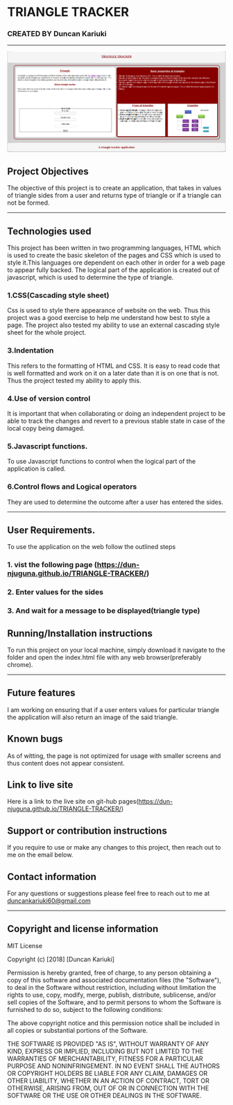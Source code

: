# TRIANGLE TRACKER

### CREATED BY **Duncan Kariuki**

--------------------------------------------------------------------------
![Running version](https://github.com/Dun-Njuguna/TRIANGLE-TRACKER/blob/master/images/TRIANGLE-TRACKER_.png)
## Project Objectives

The objective of this project is to create an application, that takes in values of triangle sides from a user and returns type of triangle or if a triangle can not be formed.

-------------------------------------------------------


## Technologies used
This project has been written in two programming languages, HTML which is used to create the basic skeleton of the pages and CSS which is used to style it.This languages ore dependent on each other in order for a web page to appear fully backed.
The logical part of the application is created out of javascript, which is used to determine the type of triangle.

### 1.CSS(Cascading style sheet)
Css is used to style there appearance of website on the web. Thus this project was a good exercise to help me understand how best to style a page. The project also tested my ability to use an external cascading style sheet for the whole project.

### 3.Indentation
This refers to the formatting of HTML and CSS. It is easy to read code that is well formatted and work on it on a later date than it is on one that is not. Thus the project tested my ability to apply this.

### 4.Use of version control
It is important that when collaborating or doing an independent project to be able to track the changes and revert to a previous stable state in case of the local copy being damaged.

### 5.Javascript functions.
To use Javascript functions to control when the logical part of the application is called.

### 6.Control flows and Logical operators
They are used to determine the outcome after a user has entered the sides.

------------------------------------------------------------------------
## User Requirements.
To use the application on the web follow the outlined steps
### 1. vist the following page (https://dun-njuguna.github.io/TRIANGLE-TRACKER/)
### 2. Enter values for the sides
### 3. And wait for a message to be displayed(triangle type)


## Running/Installation instructions
To run this project on your local machine, simply download it navigate to the folder and open the index.html file with any web browser(preferably chrome).

------------------------------------------------------------------

## Future features
I am working on ensuring that if a user enters values for particular triangle the application will also return an image of the said triangle.

## Known bugs
As of witting, the page is not optimized for usage with smaller screens and thus content does not appear consistent.

## Link to live site
Here is a link to the live site on git-hub pages(https://dun-njuguna.github.io/TRIANGLE-TRACKER/)

## Support or contribution instructions
If you require to use or make any changes to this project, then reach out to me on the email below.

## Contact information
For any questions or suggestions please feel free to reach out to me at duncankariuki60@gmail.com

---------------------------------------------------------------

## Copyright and license information

MIT License

Copyright (c) [2018] [Duncan Kariuki]

Permission is hereby granted, free of charge, to any person obtaining a copy
of this software and associated documentation files (the "Software"), to deal
in the Software without restriction, including without limitation the rights
to use, copy, modify, merge, publish, distribute, sublicense, and/or sell
copies of the Software, and to permit persons to whom the Software is
furnished to do so, subject to the following conditions:

The above copyright notice and this permission notice shall be included in all
copies or substantial portions of the Software.

THE SOFTWARE IS PROVIDED "AS IS", WITHOUT WARRANTY OF ANY KIND, EXPRESS OR
IMPLIED, INCLUDING BUT NOT LIMITED TO THE WARRANTIES OF MERCHANTABILITY,
FITNESS FOR A PARTICULAR PURPOSE AND NONINFRINGEMENT. IN NO EVENT SHALL THE
AUTHORS OR COPYRIGHT HOLDERS BE LIABLE FOR ANY CLAIM, DAMAGES OR OTHER
LIABILITY, WHETHER IN AN ACTION OF CONTRACT, TORT OR OTHERWISE, ARISING FROM,
OUT OF OR IN CONNECTION WITH THE SOFTWARE OR THE USE OR OTHER DEALINGS IN THE
SOFTWARE.
